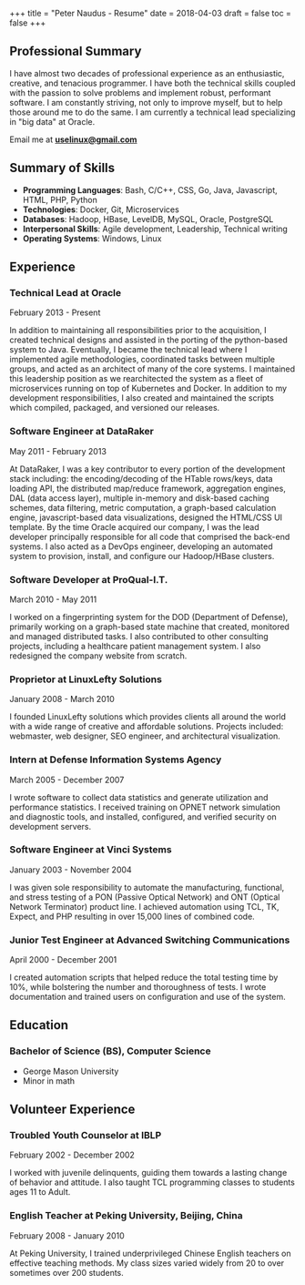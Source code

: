 +++
title = "Peter Naudus - Resume"
date = 2018-04-03
draft = false
toc = false
+++

## Professional Summary

I have almost two decades of professional experience as an enthusiastic, creative, and tenacious programmer. I have both the technical skills coupled with the passion to solve problems and implement robust, performant software. I am constantly striving, not only to improve myself, but to help those around me to do the same. I am currently a technical lead specializing in "big data" at Oracle.

Email me at **<u>uselinux@gmail.com</u>**

## Summary of Skills

* **Programming Languages**: Bash, C/C++, CSS, Go, Java, Javascript, HTML, PHP, Python
* **Technologies**: Docker, Git, Microservices
* **Databases**: Hadoop, HBase, LevelDB, MySQL, Oracle, PostgreSQL
* **Interpersonal Skills**: Agile development, Leadership, Technical writing
* **Operating Systems**: Windows, Linux

## Experience

### **Technical Lead** at **Oracle**

<p class="muted">February 2013 - Present</p>

In addition to maintaining all responsibilities prior to the acquisition, I created technical designs and assisted in the porting of the python-based system to Java. Eventually, I became the technical lead where I implemented agile methodologies, coordinated tasks between multiple groups, and acted as an architect of many of the core systems. I maintained this leadership position as we rearchitected the system as a fleet of microservices running on top of Kubernetes and Docker. In addition to my development responsibilities, I also created and maintained the scripts which compiled, packaged, and versioned our releases.

### **Software Engineer** at **DataRaker**

<p class="muted">May 2011 - February 2013</p>

At DataRaker, I was a key contributor to every portion of the development stack including: the encoding/decoding of the HTable rows/keys, data loading API, the distributed map/reduce framework, aggregation engines, DAL (data access layer), multiple in-memory and disk-based caching schemes, data filtering, metric computation, a graph-based calculation engine, javascript-based data visualizations, designed the HTML/CSS UI template. By the time Oracle acquired our company, I was the lead developer principally responsible for all code that comprised the back-end systems. I also acted as a DevOps engineer, developing an automated system to provision, install, and configure our Hadoop/HBase clusters.

### **Software Developer** at **ProQual-I.T.**

<p class="muted">March 2010 - May 2011</p>

I worked on a fingerprinting system for the DOD (Department of Defense), primarily working on a graph-based state machine that created, monitored and managed distributed tasks. I also contributed to other consulting projects, including a healthcare patient management system. I also redesigned the company website from scratch.

### **Proprietor** at **LinuxLefty Solutions**

<p class="muted">January 2008 - March 2010</p>

I founded LinuxLefty solutions which provides clients all around the world with a wide range of creative and affordable solutions. Projects included: webmaster, web designer, SEO engineer, and architectural visualization.

### **Intern** at **Defense Information Systems Agency**

<p class="muted">March 2005 - December 2007</p>

I wrote software to collect data statistics and generate utilization and performance statistics. I received training on OPNET network simulation and diagnostic tools, and installed, configured, and verified security on development servers.

### **Software Engineer** at **Vinci Systems**

<p class="muted">January 2003 - November 2004</p>

I was given sole responsibility to automate the manufacturing, functional, and stress testing of a PON (Passive Optical Network) and ONT (Optical Network Terminator) product line. I achieved automation using TCL, TK, Expect, and PHP resulting in over 15,000 lines of combined code.

### **Junior Test Engineer** at **Advanced Switching Communications**

<p class="muted">April 2000 - December 2001</p>

I created automation scripts that helped reduce the total testing time by 10%, while bolstering the number and thoroughness of tests. I wrote documentation and trained users on configuration and use of the system.

## Education

### **Bachelor of Science** (BS), **Computer Science**

* George Mason University
* Minor in math

## Volunteer Experience

### **Troubled Youth Counselor** at **IBLP**

<p class="muted">February 2002 - December 2002</p>

I worked with juvenile delinquents, guiding them towards a lasting change of behavior and attitude. I also taught TCL programming classes to students ages 11 to Adult.

### **English Teacher** at **Peking University, Beijing, China**

<p class="muted">February 2008 - January 2010</p>

At Peking University, I trained underprivileged Chinese English teachers on effective teaching methods. My class sizes varied widely from 20 to over sometimes over 200 students.

